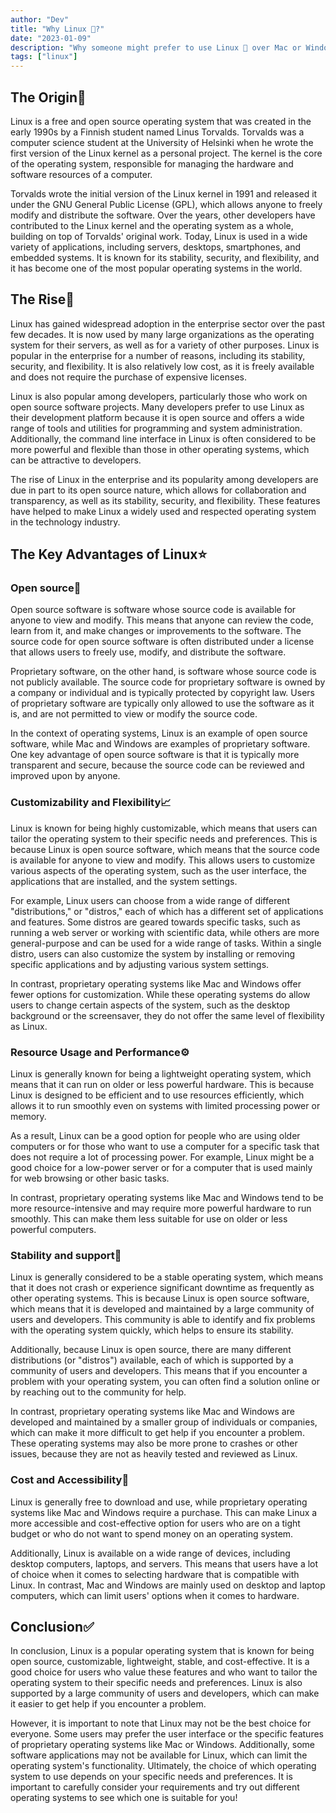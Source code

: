 ```yaml
---
author: "Dev"
title: "Why Linux 🐧?"
date: "2023-01-09"
description: "Why someone might prefer to use Linux 🐧 over Mac or Windows?"
tags: ["linux"]
---
```


## The Origin🌟

Linux is a free and open source operating system that was created in the early 1990s by a Finnish student named Linus Torvalds. Torvalds was a computer science student at the University of Helsinki when he wrote the first version of the Linux kernel as a personal project. The kernel is the core of the operating system, responsible for managing the hardware and software resources of a computer.

Torvalds wrote the initial version of the Linux kernel in 1991 and released it under the GNU General Public License (GPL), which allows anyone to freely modify and distribute the software. Over the years, other developers have contributed to the Linux kernel and the operating system as a whole, building on top of Torvalds' original work. Today, Linux is used in a wide variety of applications, including servers, desktops, smartphones, and embedded systems. It is known for its stability, security, and flexibility, and it has become one of the most popular operating systems in the world.


## The Rise🚀

Linux has gained widespread adoption in the enterprise sector over the past few decades. It is now used by many large organizations as the operating system for their servers, as well as for a variety of other purposes. Linux is popular in the enterprise for a number of reasons, including its stability, security, and flexibility. It is also relatively low cost, as it is freely available and does not require the purchase of expensive licenses.

Linux is also popular among developers, particularly those who work on open source software projects. Many developers prefer to use Linux as their development platform because it is open source and offers a wide range of tools and utilities for programming and system administration. Additionally, the command line interface in Linux is often considered to be more powerful and flexible than those in other operating systems, which can be attractive to developers.

The rise of Linux in the enterprise and its popularity among developers are due in part to its open source nature, which allows for collaboration and transparency, as well as its stability, security, and flexibility. These features have helped to make Linux a widely used and respected operating system in the technology industry.


## The Key Advantages of Linux⭐️

### Open source🤝

Open source software is software whose source code is available for anyone to view and modify. This means that anyone can review the code, learn from it, and make changes or improvements to the software. The source code for open source software is often distributed under a license that allows users to freely use, modify, and distribute the software.

Proprietary software, on the other hand, is software whose source code is not publicly available. The source code for proprietary software is owned by a company or individual and is typically protected by copyright law. Users of proprietary software are typically only allowed to use the software as it is, and are not permitted to view or modify the source code.

In the context of operating systems, Linux is an example of open source software, while Mac and Windows are examples of proprietary software. One key advantage of open source software is that it is typically more transparent and secure, because the source code can be reviewed and improved upon by anyone. 

### Customizability and Flexibility📈

Linux is known for being highly customizable, which means that users can tailor the operating system to their specific needs and preferences. This is because Linux is open source software, which means that the source code is available for anyone to view and modify. This allows users to customize various aspects of the operating system, such as the user interface, the applications that are installed, and the system settings.

For example, Linux users can choose from a wide range of different "distributions," or "distros," each of which has a different set of applications and features. Some distros are geared towards specific tasks, such as running a web server or working with scientific data, while others are more general-purpose and can be used for a wide range of tasks. Within a single distro, users can also customize the system by installing or removing specific applications and by adjusting various system settings.

In contrast, proprietary operating systems like Mac and Windows offer fewer options for customization. While these operating systems do allow users to change certain aspects of the system, such as the desktop background or the screensaver, they do not offer the same level of flexibility as Linux.

### Resource Usage and Performance⚙️

Linux is generally known for being a lightweight operating system, which means that it can run on older or less powerful hardware. This is because Linux is designed to be efficient and to use resources efficiently, which allows it to run smoothly even on systems with limited processing power or memory.

As a result, Linux can be a good option for people who are using older computers or for those who want to use a computer for a specific task that does not require a lot of processing power. For example, Linux might be a good choice for a low-power server or for a computer that is used mainly for web browsing or other basic tasks.

In contrast, proprietary operating systems like Mac and Windows tend to be more resource-intensive and may require more powerful hardware to run smoothly. This can make them less suitable for use on older or less powerful computers.

### Stability and support🤗

Linux is generally considered to be a stable operating system, which means that it does not crash or experience significant downtime as frequently as other operating systems. This is because Linux is open source software, which means that it is developed and maintained by a large community of users and developers. This community is able to identify and fix problems with the operating system quickly, which helps to ensure its stability.

Additionally, because Linux is open source, there are many different distributions (or "distros") available, each of which is supported by a community of users and developers. This means that if you encounter a problem with your operating system, you can often find a solution online or by reaching out to the community for help.

In contrast, proprietary operating systems like Mac and Windows are developed and maintained by a smaller group of individuals or companies, which can make it more difficult to get help if you encounter a problem. These operating systems may also be more prone to crashes or other issues, because they are not as heavily tested and reviewed as Linux.

### Cost and Accessibility🤑

Linux is generally free to download and use, while proprietary operating systems like Mac and Windows require a purchase. This can make Linux a more accessible and cost-effective option for users who are on a tight budget or who do not want to spend money on an operating system.

Additionally, Linux is available on a wide range of devices, including desktop computers, laptops, and servers. This means that users have a lot of choice when it comes to selecting hardware that is compatible with Linux. In contrast, Mac and Windows are mainly used on desktop and laptop computers, which can limit users' options when it comes to hardware.

## Conclusion✅

In conclusion, Linux is a popular operating system that is known for being open source, customizable, lightweight, stable, and cost-effective. It is a good choice for users who value these features and who want to tailor the operating system to their specific needs and preferences. Linux is also supported by a large community of users and developers, which can make it easier to get help if you encounter a problem.

However, it is important to note that Linux may not be the best choice for everyone. Some users may prefer the user interface or the specific features of proprietary operating systems like Mac or Windows. Additionally, some software applications may not be available for Linux, which can limit the operating system's functionality. Ultimately, the choice of which operating system to use depends on your specific needs and preferences. It is important to carefully consider your requirements and try out different operating systems to see which one is suitable for you!
